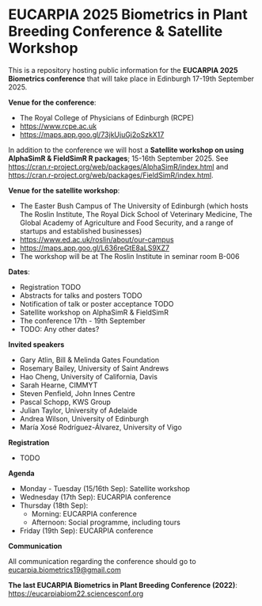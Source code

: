 # EUCARPIA 2025 Biometrics in Plant Breeding Conference & Satellite Workshop

This is a repository hosting public information for the **EUCARPIA 2025 Biometrics conference** that will take place in Edinburgh 17-19th September 2025.

**Venue for the conference**:
  * The Royal College of Physicians of Edinburgh (RCPE)
  * https://www.rcpe.ac.uk
  * https://maps.app.goo.gl/73jkUjuGj2oSzkX17

In addition to the conference we will host a **Satellite workshop on using AlphaSimR & FieldSimR R packages**; 15-16th September 2025. See https://cran.r-project.org/web/packages/AlphaSimR/index.html and https://cran.r-project.org/web/packages/FieldSimR/index.html.

**Venue for the satellite workshop**:
  * The Easter Bush Campus of The University of Edinburgh (which hosts The Roslin Institute, The Royal Dick School of Veterinary Medicine, The Global Academy of Agriculture and Food Security, and a range of startups and established businesses) 
  * https://www.ed.ac.uk/roslin/about/our-campus
  * https://maps.app.goo.gl/L636reGtE8aLS9XZ7
  * The workshop will be at The Roslin Institute in seminar room B-006

**Dates**:
  * Registration TODO
  * Abstracts for talks and posters TODO
  * Notification of talk or poster acceptance TODO
  * Satellite workshop on AlphaSimR & FieldSimR
  * The conference 17th - 19th September
  * TODO: Any other dates?

**Invited speakers**
* Gary Atlin, Bill & Melinda Gates Foundation
* Rosemary Bailey, University of Saint Andrews
* Hao Cheng, University of California, Davis
* Sarah Hearne, CIMMYT
* Steven Penfield, John Innes Centre
* Pascal Schopp, KWS Group
* Julian Taylor, University of Adelaide
* Andrea Wilson, University of Edinburgh
* María Xosé Rodríguez-Álvarez, University of Vigo


**Registration**
  * TODO

**Agenda**
  * Monday - Tuesday (15/16th Sep): Satellite workshop
  * Wednesday (17th Sep): EUCARPIA conference
  * Thursday (18th Sep):
    * Morning: EUCARPIA conference
    * Afternoon: Social programme, including tours
  * Friday (19th Sep): EUCARPIA conference

**Communication**

All communication regarding the conference should go to eucarpia.biometrics19@gmail.com

**The last EUCARPIA Biometrics in Plant Breeding Conference (2022)**: https://eucarpiabiom22.sciencesconf.org
